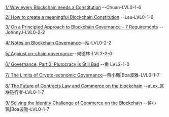 [1/ Why every Blockchain needs a Constitution](https://steemit.com/blockchain/@dan/why-every-blockchain-needs-a-constitution) --Chuan-LVL0-1-6

[2/ How to create a meaningful Blockchain Constitution](https://steemit.com/eos/@dantheman/how-to-create-a-meaningful-blockchain-constitution) --Lau-LVL0-1-6

[3/ On a Principled Approach to Blockchain Governance - 7 Requirements](https://github.com/BlockchainTranslator/EOS/blob/master/NonTechDoc/On%20a%20Principled%20Approach%20to%20Blockchain%20Governance%20-%207%20Requirements.md) --JohnnyJ-LVL0-2-2

[4/ Notes on Blockchain Governance](https://vitalik.ca/general/2017/12/17/voting.html)--泓-LVL0-2-2

[5/ Against on-chain governance](https://github.com/BlockchainTranslator/EOS/blob/master/NonTechDoc/Against%20on-chain%20governance.md)--何德林-LVL2-2-0

[6/ Governance, Part 2: Plutocracy Is Still Bad](https://github.com/BlockchainTranslator/EOS/blob/master/NonTechDoc/Governance-Part-2-Plutocracy-Is-Still-Bad.md)
--鱼 LVL2-1-0

[7/ The Limits of Crypto-economic Governance](https://medium.com/@bytemaster/the-limits-of-crypto-economic-governance-9362b8d1d5aa)--蒋小珮|Boa波雅-LVL0-1-7

[8/ The Future of Contracts Law and Commerce on the blockchain](https://www.youtube.com/watch?v=cmWcWLKIHpY) --aLex_区块链行者-LVL0-1-7

[9/ Solving the Identity Challenge of Commerce on the Blockchain](https://www.youtube.com/watch?v=ZYIBfRi8UIg) --蒋小珮|Boa波雅-LVL0-1-7
